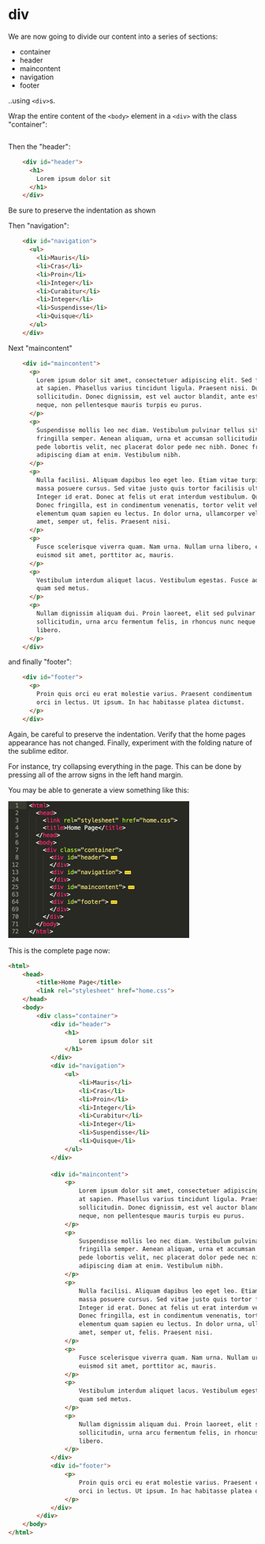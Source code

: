 # div

We are now going to divide our content into a series of sections:

- container
- header
- maincontent
- navigation
- footer

..using `<div>`s.

Wrap the entire content of the `<body>` element in a `<div>` with the class "container":

~~~html

~~~

Then the "header":

~~~html
    <div id="header">  
      <h1>
        Lorem ipsum dolor sit
      </h1>  
    </div>
~~~

Be sure to preserve the indentation as shown

Then "navigation":

~~~html
    <div id="navigation">  
      <ul>  
        <li>Mauris</li>  
        <li>Cras</li>  
        <li>Proin</li>  
        <li>Integer</li>  
        <li>Curabitur</li>  
        <li>Integer</li>  
        <li>Suspendisse</li>  
        <li>Quisque</li>  
      </ul>  
    </div>
~~~

Next "maincontent"

~~~html
    <div id="maincontent">
      <p>
        Lorem ipsum dolor sit amet, consectetuer adipiscing elit. Sed feugiat nisi  
        at sapien. Phasellus varius tincidunt ligula. Praesent nisi. Duis  
        sollicitudin. Donec dignissim, est vel auctor blandit, ante est laoreet  
        neque, non pellentesque mauris turpis eu purus.
      </p>  
      <p>
        Suspendisse mollis leo nec diam. Vestibulum pulvinar tellus sit amet nulla  
        fringilla semper. Aenean aliquam, urna et accumsan sollicitudin, tellus  
        pede lobortis velit, nec placerat dolor pede nec nibh. Donec fringilla. Duis  
        adipiscing diam at enim. Vestibulum nibh.
      </p>  
      <p>
        Nulla facilisi. Aliquam dapibus leo eget leo. Etiam vitae turpis sit amet  
        massa posuere cursus. Sed vitae justo quis tortor facilisis ultrices.  
        Integer id erat. Donec at felis ut erat interdum vestibulum. Quisque et eros.  
        Donec fringilla, est in condimentum venenatis, tortor velit vehicula sem, in  
        elementum quam sapien eu lectus. In dolor urna, ullamcorper vel, tempor sit  
        amet, semper ut, felis. Praesent nisi.
      </p>  
      <p>
        Fusce scelerisque viverra quam. Nam urna. Nullam urna libero, euismod at,  
        euismod sit amet, porttitor ac, mauris.
      </p>  
      <p>
        Vestibulum interdum aliquet lacus. Vestibulum egestas. Fusce adipiscing  
        quam sed metus.
      </p>  
      <p>
        Nullam dignissim aliquam dui. Proin laoreet, elit sed pulvinar  
        sollicitudin, urna arcu fermentum felis, in rhoncus nunc neque vitae  
        libero.
      </p>
    </div>
~~~

and finally "footer":

~~~html
    <div id="footer">
      <p>
        Proin quis orci eu erat molestie varius. Praesent condimentum  
        orci in lectus. Ut ipsum. In hac habitasse platea dictumst.
      </p>
    </div>
~~~

Again, be careful to preserve the indentation. Verify that the home pages appearance has not changed. Finally, experiment with the folding nature of the sublime editor.

For instance, try collapsing everything in the page. This can be done by pressing all of the arrow signs in the left hand margin. 

You may be able to generate a view something like this:

![](./img/02.png)

This is the complete page now:

~~~html
<html>
	<head>
		<title>Home Page</title>
		<link rel="stylesheet" href="home.css">
	</head>
	<body>
		<div class="container">
			<div id="header">
				<h1>
					Lorem ipsum dolor sit
				</h1>
			</div>
			<div id="navigation">
				<ul>
					<li>Mauris</li>
					<li>Cras</li>
					<li>Proin</li>
					<li>Integer</li>
					<li>Curabitur</li>
					<li>Integer</li>
					<li>Suspendisse</li>
					<li>Quisque</li>
				</ul>
			</div>

			<div id="maincontent">
				<p>
					Lorem ipsum dolor sit amet, consectetuer adipiscing elit. Sed feugiat nisi
					at sapien. Phasellus varius tincidunt ligula. Praesent nisi. Duis
					sollicitudin. Donec dignissim, est vel auctor blandit, ante est laoreet
					neque, non pellentesque mauris turpis eu purus.
				</p>
				<p>
					Suspendisse mollis leo nec diam. Vestibulum pulvinar tellus sit amet nulla
					fringilla semper. Aenean aliquam, urna et accumsan sollicitudin, tellus
					pede lobortis velit, nec placerat dolor pede nec nibh. Donec fringilla. Duis
					adipiscing diam at enim. Vestibulum nibh.
				</p>
				<p>
					Nulla facilisi. Aliquam dapibus leo eget leo. Etiam vitae turpis sit amet
					massa posuere cursus. Sed vitae justo quis tortor facilisis ultrices.
					Integer id erat. Donec at felis ut erat interdum vestibulum. Quisque et eros.
					Donec fringilla, est in condimentum venenatis, tortor velit vehicula sem, in
					elementum quam sapien eu lectus. In dolor urna, ullamcorper vel, tempor sit
					amet, semper ut, felis. Praesent nisi.
				</p>
				<p>
					Fusce scelerisque viverra quam. Nam urna. Nullam urna libero, euismod at,
					euismod sit amet, porttitor ac, mauris.
				</p>
				<p>
					Vestibulum interdum aliquet lacus. Vestibulum egestas. Fusce adipiscing
					quam sed metus.
				</p>
				<p>
					Nullam dignissim aliquam dui. Proin laoreet, elit sed pulvinar
					sollicitudin, urna arcu fermentum felis, in rhoncus nunc neque vitae
					libero.
				</p>
			</div>
			<div id="footer">
				<p>
					Proin quis orci eu erat molestie varius. Praesent condimentum
					orci in lectus. Ut ipsum. In hac habitasse platea dictumst.
				</p>
			</div>
		</div>
	</body>
</html>
~~~

